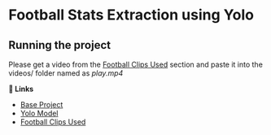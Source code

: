# Football Stats Extraction using Yolo

## Running the project

Please get a video from the [Football Clips Used](https://www.kaggle.com/competitions/dfl-bundesliga-data-shootout/data?select=clips) section and paste it into the videos/ folder named as _play.mp4_

**:link: Links**

- [Base Project](https://www.youtube.com/watch?v=neBZ6huolkg&t=431s)
- [Yolo Model](https://docs.ultralytics.com/models/yolov8/)
- [Football Clips Used](https://www.kaggle.com/competitions/dfl-bundesliga-data-shootout/data?select=clips)

